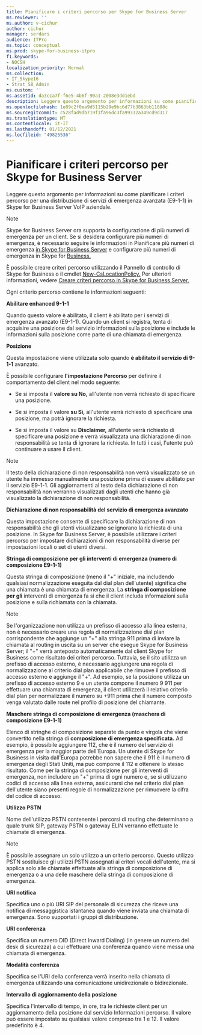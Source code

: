 ```yaml
---
title: Pianificare i criteri percorso per Skype for Business Server
ms.reviewer: ''
ms.author: v-cichur
author: cichur
manager: serdars
audience: ITPro
ms.topic: conceptual
ms.prod: skype-for-business-itpro
f1.keywords:
- NOCSH
localization_priority: Normal
ms.collection:
- IT_Skype16
- Strat_SB_Admin
ms.custom: ''
ms.assetid: da3cca7f-f6e5-4b6f-90a1-2008e3dd1ebd
description: Leggere questo argomento per informazioni su come pianificare i criteri percorso per una distribuzione di servizi di emergenza avanzata (E9-1-1) in Skype for Business Server VoIP aziendale.
ms.openlocfilehash: 1e89c2f0ea9d5115b29e9bc6d77b3863bb11888c
ms.sourcegitcommit: c528fad9db719f3fa96dc3fa99332a349cd9d317
ms.translationtype: MT
ms.contentlocale: it-IT
ms.lasthandoff: 01/12/2021
ms.locfileid: "49825536"
---
```

# <a name="plan-location-policies-for-skype-for-business-server"></a>Pianificare i criteri percorso per Skype for Business Server
 
Leggere questo argomento per informazioni su come pianificare i criteri percorso per una distribuzione di servizi di emergenza avanzata (E9-1-1) in Skype for Business Server VoIP aziendale. 
  
> [!NOTE]
> Skype for Business Server ora supporta la configurazione di più numeri di emergenza per un client. Se si desidera configurare più numeri di emergenza, è necessario seguire le informazioni in Pianificare più numeri di emergenza [in Skype for Business Server](multiple-emergency-numbers.md) e configurare più numeri di emergenza in Skype for [Business.](../../deploy/deploy-enterprise-voice/configure-multiple-emergency-numbers.md) 
  
È possibile creare criteri percorso utilizzando il Pannello di controllo di Skype for Business o il cmdlet [New-CsLocationPolicy.](https://docs.microsoft.com/powershell/module/skype/new-cslocationpolicy?view=skype-ps) Per ulteriori informazioni, vedere [Creare criteri percorso in Skype for Business Server.](../../deploy/deploy-enterprise-voice/create-location-policies.md)
  
Ogni criterio percorso contiene le informazioni seguenti:
  
 **Abilitare enhanced 9-1-1**
  
Quando questo valore è abilitato, il client è abilitato per i servizi di emergenza avanzato (E9-1-1). Quando un client si registra, tenta di acquisire una posizione dal servizio informazioni sulla posizione e include le informazioni sulla posizione come parte di una chiamata di emergenza.
  
 **Posizione**
  
Questa impostazione viene utilizzata solo quando **è abilitato il servizio di 9-1-1** avanzato.
  
È possibile configurare **l'impostazione Percorso** per definire il comportamento del client nel modo seguente:
  
- Se si imposta il **valore su No,** all'utente non verrà richiesto di specificare una posizione.
    
- Se si imposta il valore **su Sì,** all'utente verrà richiesto di specificare una posizione, ma potrà ignorare la richiesta.
    
- Se si imposta il valore su **Disclaimer,** all'utente verrà richiesto di specificare una posizione e verrà visualizzata una dichiarazione di non responsabilità se tenta di ignorare la richiesta. In tutti i casi, l'utente può continuare a usare il client.
    
> [!NOTE]
> Il testo della dichiarazione di non responsabilità non verrà visualizzato se un utente ha immesso manualmente una posizione prima di essere abilitato per il servizio E9-1-1. Gli aggiornamenti al testo della dichiarazione di non responsabilità non verranno visualizzati dagli utenti che hanno già visualizzato la dichiarazione di non responsabilità. 
  
 **Dichiarazione di non responsabilità del servizio di emergenza avanzato**
  
Questa impostazione consente di specificare la dichiarazione di non responsabilità che gli utenti visualizzano se ignorano la richiesta di una posizione. In Skype for Business Server, è possibile utilizzare i criteri percorso per impostare dichiarazioni di non responsabilità diverse per impostazioni locali o set di utenti diversi.
  
 **Stringa di composizione per gli interventi di emergenza (numero di composizione E9-1-1)**
  
Questa stringa di composizione (meno il "+" iniziale, ma includendo qualsiasi normalizzazione eseguita dal dial plan dell'utente) significa che una chiamata è una chiamata di emergenza. La **stringa di composizione per gli** interventi di emergenza fa sì che il client includa informazioni sulla posizione e sulla richiamata con la chiamata.
  
> [!NOTE]
> Se l'organizzazione non utilizza un prefisso di accesso alla linea esterna, non è necessario creare una regola di normalizzazione dial plan corrispondente che aggiunge un "+" alla stringa 911 prima di inviare la chiamata al routing in uscita su un server che esegue Skype for Business Server; il "+" verrà anteposto automaticamente dal client Skype for Business come risultato dei criteri percorso. Tuttavia, se il sito utilizza un prefisso di accesso esterno, è necessario aggiungere una regola di normalizzazione al criterio dial plan applicabile che rimuove il prefisso di accesso esterno e aggiunge il "+". Ad esempio, se la posizione utilizza un prefisso di accesso esterno 9 e un utente compone il numero 9 911 per effettuare una chiamata di emergenza, il client utilizzerà il relativo criterio dial plan per normalizzare il numero su +911 prima che il numero composto venga valutato dalle route nel profilo di posizione del chiamante. 
  
 **Maschere stringa di composizione di emergenza (maschera di composizione E9-1-1)**
  
Elenco di stringhe di composizione separate da punto e virgola che viene convertito nella stringa di **composizione di emergenza specificata.** Ad esempio, è possibile aggiungere 112, che è il numero del servizio di emergenza per la maggior parte dell'Europa. Un utente di Skype for Business in visita dall'Europa potrebbe non sapere che il 911 è il numero di emergenza degli Stati Uniti, ma può comporre il 112 e ottenere lo stesso risultato. Come per la stringa di composizione per gli interventi di emergenza, non includere un "+" prima di ogni numero e, se si utilizzano codici di accesso alla linea esterna, assicurarsi che nel criterio dial plan dell'utente siano presenti regole di normalizzazione per rimuovere la cifra del codice di accesso.
  
 **Utilizzo PSTN**
  
Nome dell'utilizzo PSTN contenente i percorsi di routing che determinano a quale trunk SIP, gateway PSTN o gateway ELIN verranno effettuate le chiamate di emergenza.
  
> [!NOTE]
> È possibile assegnare un solo utilizzo a un criterio percorso. Questo utilizzo PSTN sostituisce gli utilizzi PSTN assegnati ai criteri vocali dell'utente, ma si applica solo alle chiamate effettuate alla stringa di composizione di emergenza o a una delle maschere della stringa di composizione di emergenza. 
  
 **URI notifica**
  
Specifica uno o più URI SIP del personale di sicurezza che riceve una notifica di messaggistica istantanea quando viene inviata una chiamata di emergenza. Sono supportati i gruppi di distribuzione.
  
 **URI conferenza**
  
Specifica un numero DID (Direct Inward Dialing) (in genere un numero del desk di sicurezza) a cui effettuare una conferenza quando viene messa una chiamata di emergenza. 
  
 **Modalità conferenza**
  
Specifica se l'URI della conferenza verrà inserito nella chiamata di emergenza utilizzando una comunicazione unidirezionale o bidirezionale. 
  
 **Intervallo di aggiornamento della posizione**
  
Specifica l'intervallo di tempo, in ore, tra le richieste client per un aggiornamento della posizione dal servizio Informazioni percorso. Il valore può essere impostato su qualsiasi valore compreso tra 1 e 12. Il valore predefinito è 4.
  

